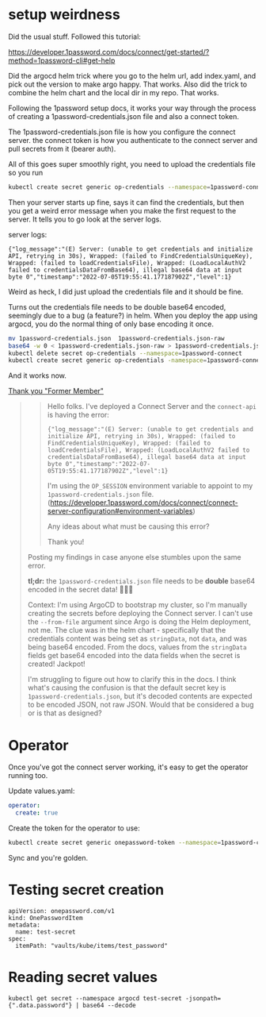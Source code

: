# setup weirdness

Did the usual stuff. Followed this tutorial:

https://developer.1password.com/docs/connect/get-started/?method=1password-cli#get-help

Did the argocd helm trick where you go to the helm url, add index.yaml, and pick out the version to make argo happy. That works. Also did the trick to combine the helm chart and the local dir in my repo. That works.

Following the 1password setup docs, it works your way through the process of creating a 1password-credentials.json file and also a connect token.

The 1password-credentials.json file is how you configure the connect server. the connect token is how you authenticate to the connect server and pull secrets from it (bearer auth).

All of this goes super smoothly right, you need to upload the credentials file so you run

```sh
kubectl create secret generic op-credentials --namespace=1password-connect --from-file=1password-credentials.json
```

Then your server starts up fine, says it can find the credentials, but then you get a weird error message when you make the first request to the server. It tells you to go look at the server logs.

server logs:
```
{"log_message":"(E) Server: (unable to get credentials and initialize API, retrying in 30s), Wrapped: (failed to FindCredentialsUniqueKey), Wrapped: (failed to loadCredentialsFile), Wrapped: (LoadLocalAuthV2 failed to credentialsDataFromBase64), illegal base64 data at input byte 0","timestamp":"2022-07-05T19:55:41.177187902Z","level":1}
```

Weird as heck, I did just upload the credentials file and it should be fine.

Turns out the credentials file needs to be double base64 encoded, seemingly due to a bug (a feature?) in helm. When you deploy the app using argocd, you do the normal thing of only base encoding it once.

```sh
mv 1password-credentials.json  1password-credentials.json-raw
base64 -w 0 < 1password-credentials.json-raw > 1password-credentials.json
kubectl delete secret op-credentials --namespace=1password-connect
kubectl create secret generic op-credentials -namespace=1password-connect --from-file=1password-credentials.json
```

And it works now.

[Thank you "Former Member"](https://www.1password.community/discussions/developers/loadlocalauthv2-failed-to-credentialsdatafrombase64/84597)

>> Hello folks.
>> I've deployed a Connect Server and the `connect-api` is having the error:
>>
>> ```
>> {"log_message":"(E) Server: (unable to get credentials and initialize API, retrying in 30s), Wrapped: (failed to FindCredentialsUniqueKey), Wrapped: (failed to loadCredentialsFile), Wrapped: (LoadLocalAuthV2 failed to credentialsDataFromBase64), illegal base64 data at input byte 0","timestamp":"2022-07-05T19:55:41.177187902Z","level":1}
>> ```
>>
>> I'm using the `OP_SESSION` environment variable to appoint to my `1password-credentials.json` file. (https://developer.1password.com/docs/connect/connect-server-configuration#environment-variables)
>>
>> Any ideas about what must be causing this error?
>>
>> Thank you!
>
> Posting my findings in case anyone else stumbles upon the same error.
>
> **tl;dr:** the `1password-credentials.json` file needs to be **double** base64 encoded in the secret data! 🤦🏻‍♂️
>
> Context: I'm using ArgoCD to bootstrap my cluster, so I'm manually creating the secrets before deploying the Connect server. I can't use the `--from-file` argument since Argo is doing the Helm deployment, not me. The clue was in the helm chart - specifically that the credentials content was being set as `stringData`, not `data`, and was being base64 encoded. From the docs, values from the `stringData` fields get base64 encoded into the data fields when the secret is created! Jackpot!
>
> I'm struggling to figure out how to clarify this in the docs. I think what's causing the confusion is that the default secret key is `1password-credentials.json`, but it's decoded contents are expected to be encoded JSON, not raw JSON. Would that be considered a bug or is that as designed?


# Operator

Once you've got the connect server working, it's easy to get the operator running too.

Update values.yaml:

```yaml
operator:
  create: true
```

Create the token for the operator to use:

```sh
kubectl create secret generic onepassword-token --namespace=1password-connect --from-literal=token=YOUR_CONNECT_SERVER_TOKEN_HERE
```

Sync and you're golden.


# Testing secret creation

```
apiVersion: onepassword.com/v1
kind: OnePasswordItem
metadata:
  name: test-secret
spec:
  itemPath: "vaults/kube/items/test_password"
```

# Reading secret values

```
kubectl get secret --namespace argocd test-secret -jsonpath={".data.password"} | base64 --decode
```
